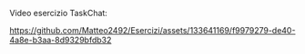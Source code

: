 Video esercizio TaskChat:


https://github.com/Matteo2492/Esercizi/assets/133641169/f9979279-de40-4a8e-b3aa-8d9329bfdb32

